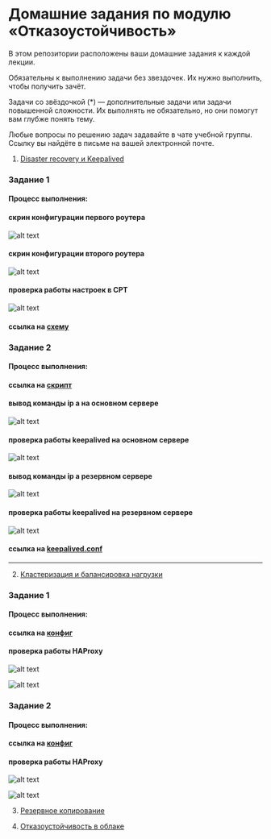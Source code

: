 # Домашние задания по модулю  «Отказоустойчивость»

В этом репозитории расположены ваши домашние задания к каждой лекции. 

Обязательны к выполнению задачи без звездочек. Их нужно выполнить, чтобы получить зачёт.

Задачи со звёздочкой (*) — дополнительные задачи или задачи повышенной сложности. Их выполнять не обязательно, но они помогут вам глубже понять тему.

Любые вопросы по решению задач задавайте в чате учебной группы. Ссылку вы найдёте в письме на вашей электронной почте.


1. [Disaster recovery и Keepalived](1.md)

### Задание 1

#### Процесс выполнения:

#### скрин конфигурации первого роутера

![alt text](https://github.com/Redcorprus/9.1-fault-tolerance/blob/main/img/img1.PNG)


#### скрин конфигурации второго роутера

![alt text](https://github.com/Redcorprus/9.1-fault-tolerance/blob/main/img/img2.PNG)


#### проверка работы настроек в CPT

![alt text](https://github.com/Redcorprus/9.1-fault-tolerance/blob/main/img/img3.PNG)


#### ссылка на [схему](hsrp_advancedHW.pkt)



### Задание 2

#### Процесс выполнения:

#### ссылка на [скрипт](nginx.sh)

#### вывод команды ip a на основном сервере

![alt text](https://github.com/Redcorprus/9.1-fault-tolerance/blob/main/img/img4.png)

#### проверка работы keepalived на основном сервере

![alt text](https://github.com/Redcorprus/9.1-fault-tolerance/blob/main/img/img5.png)

#### вывод команды ip a резервном сервере

![alt text](https://github.com/Redcorprus/9.1-fault-tolerance/blob/main/img/img6.png)

#### проверка работы keepalived на резервном сервере

![alt text](https://github.com/Redcorprus/9.1-fault-tolerance/blob/main/img/img7.png)

#### ссылка на [keepalived.conf](keepalived.conf)
------

2. [Кластеризация и балансировка нагрузки](2.md)

### Задание 1

#### Процесс выполнения:

#### ссылка на [конфиг](haproxy.cfg)

#### проверка работы HAProxy 

![alt text](https://github.com/Redcorprus/9.1-fault-tolerance/blob/main/img/img8.png)

![alt text](https://github.com/Redcorprus/9.1-fault-tolerance/blob/main/img/img9.png)


### Задание 2

#### Процесс выполнения:

#### ссылка на [конфиг](haproxy2.cfg)

#### проверка работы HAProxy 

![alt text](https://github.com/Redcorprus/9.1-fault-tolerance/blob/main/img/img10.png)

![alt text](https://github.com/Redcorprus/9.1-fault-tolerance/blob/main/img/img11.png)

3. [Резервное копирование](3.md)

4. [Отказоустойчивость в облаке](4.md)

